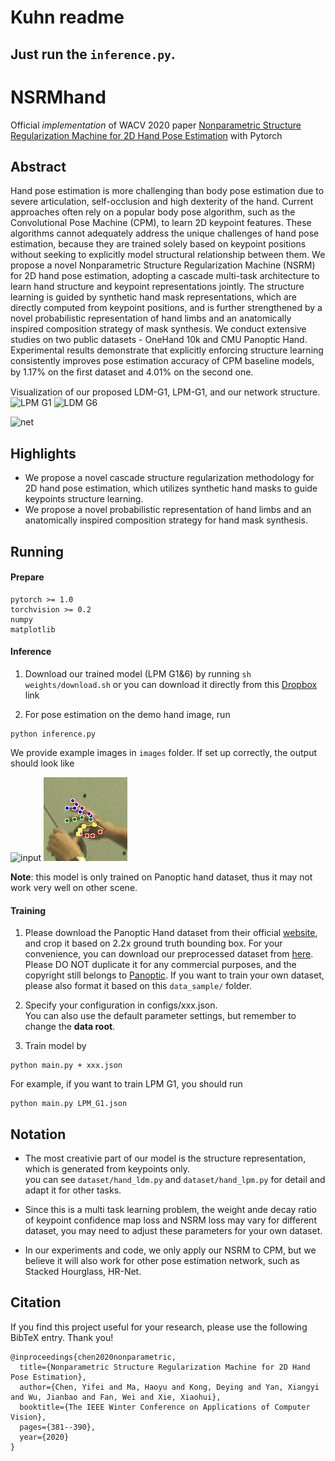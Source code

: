 # Kuhn readme


Just run the `inference.py`.
---

# NSRMhand

Official _implementation_ of WACV 2020 paper [Nonparametric Structure Regularization Machine for 2D Hand Pose Estimation](https://arxiv.org/pdf/2001.08869.pdf) with Pytorch

## Abstract

Hand pose estimation is more challenging than body pose estimation due to severe articulation, self-occlusion and high dexterity of the hand. Current approaches often rely on a popular body pose algorithm, such as the Convolutional Pose Machine (CPM), to learn 2D keypoint features. These algorithms cannot adequately address the unique challenges of hand pose estimation, because they are trained
solely based on keypoint positions without seeking to explicitly model structural relationship between them. We propose a novel Nonparametric Structure Regularization Machine (NSRM) for 2D hand pose estimation, adopting a cascade multi-task architecture to learn hand structure and keypoint representations jointly. The structure learning is guided by synthetic hand mask representations, which are
directly computed from keypoint positions, and is further strengthened by a novel probabilistic representation of hand limbs and an anatomically inspired composition strategy of mask synthesis. We conduct extensive studies on two public datasets - OneHand 10k and CMU Panoptic Hand. Experimental results demonstrate that explicitly enforcing structure learning consistently improves pose estimation
accuracy of CPM baseline models, by 1.17% on the ﬁrst dataset and 4.01% on the second one.

Visualization of our proposed LDM-G1, LPM-G1, and our network structure.    
![LPM G1](readme/ldm_g1.jpg)
![LDM G6](readme/lpm_g1.jpg)

![net](readme/net.jpeg)

## Highlights

- We propose a novel cascade structure regularization methodology for 2D hand pose estimation, which utilizes synthetic hand masks to guide keypoints structure learning.
- We propose a novel probabilistic representation of hand limbs and an anatomically inspired composition strategy for hand mask synthesis.

## Running

#### Prepare

 ~~~ 
pytorch >= 1.0  
torchvision >= 0.2 
numpy  
matplotlib 
~~~

#### Inference

1. Download our trained model (LPM G1&6) by running `sh weights/download.sh` or you can download it directly from this [Dropbox](https://www.dropbox.com/s/b83ongnpggeoebd/best_model.pth?dl=0) link

2. For pose estimation on the demo hand image, run

~~~
python inference.py
~~~

We provide example images in `images` folder. If set up correctly, the output should look like

![input](images/sample.jpg)
![output](images/sample_out.jpg)

**Note**: this model is only trained on Panoptic hand dataset, thus it may not work very well on other scene.

#### Training

1. Please download the Panoptic Hand dataset from their official [website](http://domedb.perception.cs.cmu.edu/handdb.html), and crop it based on 2.2x ground truth bounding box. For your convenience, you can download our preprocessed dataset from [here](https://www.dropbox.com/s/ob0pbssocwszh9v/CMUhand.tar?dl=0). Please DO NOT duplicate it for any commercial purposes, and the copyright still
   belongs to [Panoptic](http://domedb.perception.cs.cmu.edu/handdb.html). If you want to train your own dataset, please also format it based on this `data_sample/` folder.

2. Specify your configuration in configs/xxx.json.  
   You can also use the default parameter settings, but remember to change the **data root**.

3. Train model by

~~~
python main.py + xxx.json
~~~

For example, if you want to train LPM G1, you should run

~~~
python main.py LPM_G1.json
~~~

## Notation

- The most creativie part of our model is the structure representation, which is generated from keypoints only.  
  you can see `dataset/hand_ldm.py` and `dataset/hand_lpm.py` for detail and adapt it for other tasks.

- Since this is a multi task learning problem, the weight ande decay ratio of keypoint confidence map loss and NSRM loss may vary for different dataset, you may need to adjust these parameters for your own dataset.

- In our experiments and code, we only apply our NSRM to CPM, but we believe it will also work for other pose estimation network, such as Stacked Hourglass, HR-Net.

## Citation

If you find this project useful for your research, please use the following BibTeX entry. Thank you!

	@inproceedings{chen2020nonparametric,                    
	  title={Nonparametric Structure Regularization Machine for 2D Hand Pose Estimation},                 
	  author={Chen, Yifei and Ma, Haoyu and Kong, Deying and Yan, Xiangyi and Wu, Jianbao and Fan, Wei and Xie, Xiaohui},             
	  booktitle={The IEEE Winter Conference on Applications of Computer Vision},                     
	  pages={381--390},                  
	  year={2020}              
	}            



